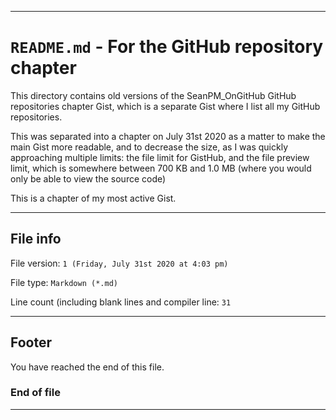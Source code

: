 
***

# `README.md` - For the GitHub repository chapter

This directory contains old versions of the SeanPM_OnGitHub GitHub repositories chapter Gist, which is a separate Gist where I list all my GitHub repositories.

This was separated into a chapter on July 31st 2020 as a matter to make the main Gist more readable, and to decrease the size, as I was quickly approaching multiple limits: the file limit for GistHub, and the file preview limit, which is somewhere between 700 KB and 1.0 MB (where you would only be able to view the source code)

This is a chapter of my most active Gist.

***

## File info

File version: `1 (Friday, July 31st 2020 at 4:03 pm)`

File type: `Markdown (*.md)`

Line count (including blank lines and compiler line: `31`

***

## Footer

You have reached the end of this file.

### End of file

***
